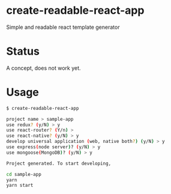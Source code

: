# create-readable-react-app

Simple and readable react template generator

# Status

A concept, does not work yet.

# Usage

```bash
$ create-readable-react-app

project name > sample-app
use redux? (y/N) > y
use react-router? (Y/n) > 
use react-native? (y/N) > y
develop universal application (web, native both?) (y/N) > y
use express(node server)? (y/N) > y
use mongoose(MongoDB)? (y/N) > y

Project generated. To start developing,

cd sample-app
yarn
yarn start
```
